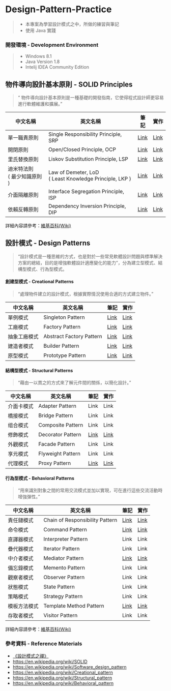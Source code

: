 # Design-Pattern-Practice
> - 本專案為學習設計模式之中，所做的練習與筆記
> - 使用 Java 實踐

### 開發環境 - Development Environment
> - Windows 8.1
> - Java Version 1.8
> - Intelij IDEA Community Edition

## 物件導向設計基本原則 - SOLID Principles
>“ 物件導向設計基本原則是一種基礎的開發指南，它使得程式設計師更容易進行軟體維護和擴展。”

| 中文名稱  | 英文名稱  | 筆記  | 實作  |
| ------------- | ------------- | ------------- |------------- |
| 單一職責原則  | Single Responsibility Principle, SRP  | [Link](https://github.com/kaiwen180509/Design-Pattern-Practice/blob/master/SOLID/SingleResponsibilityPrinciple/Notes.md "Link") | [Link](https://github.com/kaiwen180509/Design-Pattern-Practice/tree/master/SOLID/SingleResponsibilityPrinciple/Practice "Link") |
| 開閉原則  | Open/Closed Principle, OCP  | [Link](https://github.com/kaiwen180509/Design-Pattern-Practice/blob/master/SOLID/OpenClosedPrinciple/Notes.md "Link") | [Link](https://github.com/kaiwen180509/Design-Pattern-Practice/tree/master/SOLID/OpenClosedPrinciple/Practice "Link") |
| 里氏替換原則  | Liskov Substitution Principle, LSP  | [Link](https://github.com/kaiwen180509/Design-Pattern-Practice/blob/master/SOLID/LiskovSubstitutionPrinciple/Notes.md "Link") | [Link](https://github.com/kaiwen180509/Design-Pattern-Practice/tree/master/SOLID/LiskovSubstitutionPrinciple/Practice "Link") |
| 迪米特法則<br>( 最少知識原則 ) | Law of Demeter, LoD<br>( Least Knowledge Principle, LKP )  | [Link](https://github.com/kaiwen180509/Design-Pattern-Practice/blob/master/SOLID/LeastKnowledgePrinciple/Notes.md "Link") | [Link](https://github.com/kaiwen180509/Design-Pattern-Practice/tree/master/SOLID/LeastKnowledgePrinciple/Practice "Link") |
| 介面隔離原則  | Interface Segregation Principle, ISP  | [Link](https://github.com/kaiwen180509/Design-Pattern-Practice/blob/master/SOLID/InterfaceSegregationPrinciple/Notes.md "Link") | [Link](https://github.com/kaiwen180509/Design-Pattern-Practice/tree/master/SOLID/InterfaceSegregationPrinciple/Practice "Link") |
| 依賴反轉原則  | Dependency Inversion Principle, DIP  | [Link](https://github.com/kaiwen180509/Design-Pattern-Practice/blob/master/SOLID/DependencyInversionPrinciple/Notes.md "Link") | [Link](https://github.com/kaiwen180509/Design-Pattern-Practice/tree/master/SOLID/DependencyInversionPrinciple/Practice "Link") |

詳細內容請參考：[維基百科(Wiki)](https://en.wikipedia.org/wiki/SOLID)

## 設計模式 - Design Patterns
>“設計模式是一種思維的方式，也是對於一些常見軟體設計問題與標準解決方案的總結，目的是增強軟體設計適應變化的能力”，分為建立型模式、結構型模式、行為型模式。

#### 創建型模式 - Creational Patterns
>“處理物件建立的設計模式，根據實際情況使用合適的方式建立物件。”

| 中文名稱  | 英文名稱  | 筆記  | 實作  |
| ------------- | ------------- | ------------- |------------- |
| 單例模式  | Singleton Pattern  | [Link](https://github.com/kaiwen180509/Design-Pattern-Practice/blob/master/DesignPatterns/SingletonPattern/Notes.md "Link") | [Link](https://github.com/kaiwen180509/Design-Pattern-Practice/tree/master/DesignPatterns/SingletonPattern/Practice "Link") |
| 工廠模式  | Factory Pattern  | [Link](https://github.com/kaiwen180509/Design-Pattern-Practice/blob/master/DesignPatterns/FactoryPattern/Notes.md "Link") | [Link](https://github.com/kaiwen180509/Design-Pattern-Practice/tree/master/DesignPatterns/FactoryPattern/Practice "Link") |
| 抽象工廠模式  | Abstract Factory Pattern  | [Link](https://github.com/kaiwen180509/Design-Pattern-Practice/blob/master/DesignPatterns/AbstractFactoryPattern/Notes.md "Link") | [Link](https://github.com/kaiwen180509/Design-Pattern-Practice/tree/master/DesignPatterns/AbstractFactoryPattern/Practice "Link") |
| 建造者模式  | Builder Pattern  | [Link](https://github.com/kaiwen180509/Design-Pattern-Practice/blob/master/DesignPatterns/BuilderPattern/Notes.md "Link") | [Link](https://github.com/kaiwen180509/Design-Pattern-Practice/tree/master/DesignPatterns/BuilderPattern/Practice "Link") |
| 原型模式  | Prototype Pattern  | [Link](https://github.com/kaiwen180509/Design-Pattern-Practice/blob/master/DesignPatterns/PrototypePattern/Notes.md "Link") | [Link](https://github.com/kaiwen180509/Design-Pattern-Practice/tree/master/DesignPatterns/PrototypePattern/Practice "Link") |

#### 結構型模式 - Structural Patterns
>“藉由一以貫之的方式來了解元件間的關係，以簡化設計。”

| 中文名稱  | 英文名稱  | 筆記  | 實作  |
| ------------- | ------------- | ------------- |------------- |
| 介面卡模式  | Adapter Pattern  | Link  | Link  | 
| 橋接模式  | Bridge Pattern  | Link  | Link  | 
| 组合模式  | Composite Pattern  | Link  | Link  | 
| 修飾模式  | Decorator Pattern  | [Link](https://github.com/kaiwen180509/Design-Pattern-Practice/blob/master/DesignPatterns/DecoratorPattern/Notes.md "Link") | [Link](https://github.com/kaiwen180509/Design-Pattern-Practice/tree/master/DesignPatterns/DecoratorPattern/Practice "Link") |
| 外觀模式  | Facade Pattern  | Link  | Link  | 
| 享元模式  | Flyweight Pattern  | Link  | Link  | 
| 代理模式  | Proxy Pattern  | [Link](https://github.com/kaiwen180509/Design-Pattern-Practice/blob/master/DesignPatterns/ProxyPattern/Notes.md "Link") | [Link](https://github.com/kaiwen180509/Design-Pattern-Practice/tree/master/DesignPatterns/ProxyPattern/Practice "Link") |

#### 行為型模式 - Behavioral Patterns
>“用來識別對象之間的常用交流模式並加以實現，可在進行這些交流活動時增強彈性。”

| 中文名稱  | 英文名稱  | 筆記  | 實作  |
| ------------- | ------------- | ------------- |------------- |
| 責任鏈模式  | Chain of Responsibility Pattern  | [Link](https://github.com/kaiwen180509/Design-Pattern-Practice/blob/master/DesignPatterns/ChainOfResponsibilityPattern/Notes.md "Link") | [Link](https://github.com/kaiwen180509/Design-Pattern-Practice/tree/master/DesignPatterns/ChainOfResponsibilityPattern/Practice "Link") |
| 命令模式  | Command Pattern  | [Link](https://github.com/kaiwen180509/Design-Pattern-Practice/blob/master/DesignPatterns/CommandPattern/Notes.md "Link") | [Link](https://github.com/kaiwen180509/Design-Pattern-Practice/tree/master/DesignPatterns/CommandPattern/Practice "Link") |
| 直譯器模式  | Interpreter Pattern  | Link  | Link  | 
| 疊代器模式  | Iterator Pattern  | Link  | Link  | 
| 中介者模式  | Mediator Pattern  | [Link](https://github.com/kaiwen180509/Design-Pattern-Practice/blob/master/DesignPatterns/MediatorPattern/Notes.md "Link") | [Link](https://github.com/kaiwen180509/Design-Pattern-Practice/tree/master/DesignPatterns/MediatorPattern/Practice "Link") |
| 備忘錄模式  | Memento Pattern  | Link  | Link  | 
| 觀察者模式  | Observer Pattern  | Link  | Link  | 
| 狀態模式  | State Pattern  | Link  | Link  | 
| 策略模式  | Strategy Pattern  | Link  | Link  | 
| 模板方法模式  | Template Method Pattern  | [Link](https://github.com/kaiwen180509/Design-Pattern-Practice/blob/master/DesignPatterns/TemplateMethodPattern/Notes.md "Link") | [Link](https://github.com/kaiwen180509/Design-Pattern-Practice/tree/master/DesignPatterns/TemplateMethodPattern/Practice "Link") |
| 存取者模式  | Visitor Pattern  | Link  | Link  | 

詳細內容請參考：[維基百科(Wiki)](https://en.wikipedia.org/wiki/Software_design_pattern)

### 參考資料 - Reference Materials
- [《設計模式之禪》](http://www.books.com.tw/products/CN11096287 "《設計模式之禪》")
- https://en.wikipedia.org/wiki/SOLID
- https://en.wikipedia.org/wiki/Software_design_pattern
- https://en.wikipedia.org/wiki/Creational_pattern
- https://en.wikipedia.org/wiki/Structural_pattern
- https://en.wikipedia.org/wiki/Behavioral_pattern